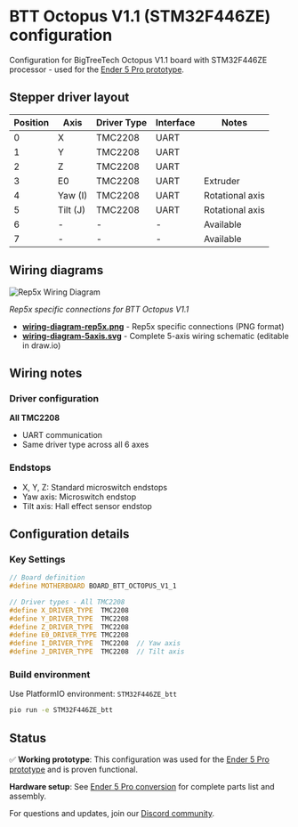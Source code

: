 # BTT Octopus V1.1 (STM32F446ZE) configuration

Configuration for BigTreeTech Octopus V1.1 board with STM32F446ZE processor - used for the [Ender 5 Pro prototype](../../../printer-models/ender-5-pro/).

## Stepper driver layout

| Position | Axis | Driver Type | Interface | Notes |
|----------|------|-------------|-----------|-------|
| 0 | X | TMC2208 | UART | |
| 1 | Y | TMC2208 | UART | |
| 2 | Z | TMC2208 | UART | |
| 3 | E0 | TMC2208 | UART | Extruder |
| 4 | Yaw (I) | TMC2208 | UART | Rotational axis |
| 5 | Tilt (J) | TMC2208 | UART | Rotational axis |
| 6 | - | - | - | Available |
| 7 | - | - | - | Available |

## Wiring diagrams

![Rep5x Wiring Diagram](wiring-diagram-rep5x.png)

*Rep5x specific connections for BTT Octopus V1.1*

- **[wiring-diagram-rep5x.png](wiring-diagram-rep5x.png)** - Rep5x specific connections (PNG format)
- **[wiring-diagram-5axis.svg](wiring-diagram-5axis.svg)** - Complete 5-axis wiring schematic (editable in draw.io)

## Wiring notes

### Driver configuration
**All TMC2208**
- UART communication
- Same driver type across all 6 axes

### Endstops
- X, Y, Z: Standard microswitch endstops  
- Yaw axis: Microswitch endstop
- Tilt axis: Hall effect sensor endstop

## Configuration details

### Key Settings
```cpp
// Board definition
#define MOTHERBOARD BOARD_BTT_OCTOPUS_V1_1

// Driver types - All TMC2208
#define X_DRIVER_TYPE  TMC2208
#define Y_DRIVER_TYPE  TMC2208
#define Z_DRIVER_TYPE  TMC2208
#define E0_DRIVER_TYPE TMC2208
#define I_DRIVER_TYPE  TMC2208  // Yaw axis
#define J_DRIVER_TYPE  TMC2208  // Tilt axis
```

### Build environment
Use PlatformIO environment: `STM32F446ZE_btt`

```bash
pio run -e STM32F446ZE_btt
```


## Status

✅ **Working prototype**: This configuration was used for the [Ender 5 Pro prototype](../../../printer-models/ender-5-pro/) and is proven functional.

**Hardware setup**: See [Ender 5 Pro conversion](../../printer-models/ender-5-pro/) for complete parts list and assembly.

For questions and updates, join our [Discord community](https://discord.gg/GNdah82VBg).